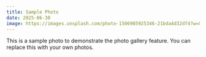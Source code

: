 ```yaml
---
title: Sample Photo
date: 2025-06-30
image: https://images.unsplash.com/photo-1506905925346-21bda4d32df4?w=800&h=600&fit=crop
---
```


This is a sample photo to demonstrate the photo gallery feature. You can replace this with your own photos.
